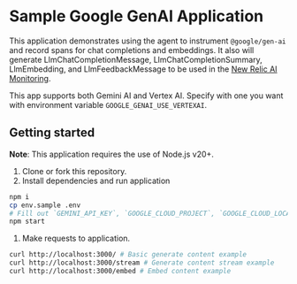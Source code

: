 # Sample Google GenAI Application

This application demonstrates using the agent to instrument `@google/gen-ai` and record spans for chat completions and embeddings.  It also will generate LlmChatCompletionMessage, LlmChatCompletionSummary, LlmEmbedding, and LlmFeedbackMessage to be used in the [New Relic AI Monitoring](https://newrelic.com/platform/ai-monitoring).

This app supports both Gemini AI and Vertex AI. Specify with one you want with environment variable `GOOGLE_GENAI_USE_VERTEXAI`.

## Getting started

**Note**: This application requires the use of Node.js v20+.

1. Clone or fork this repository.
2. Install dependencies and run application

```sh
npm i
cp env.sample .env
# Fill out `GEMINI_API_KEY`, `GOOGLE_CLOUD_PROJECT`, `GOOGLE_CLOUD_LOCATION`, `NEW_RELIC_LICENSE_KEY` in .env and save 
npm start
```

1. Make requests to application.

```sh
curl http://localhost:3000/ # Basic generate content example
curl http://localhost:3000/stream # Generate content stream example
curl http://localhost:3000/embed # Embed content example
```
